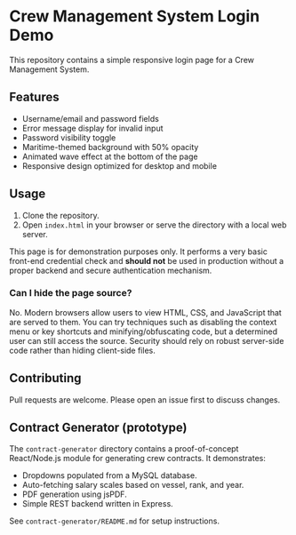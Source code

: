 # Crew Management System Login Demo

This repository contains a simple responsive login page for a Crew Management System.

## Features

- Username/email and password fields
- Error message display for invalid input
- Password visibility toggle
- Maritime-themed background with 50% opacity
- Animated wave effect at the bottom of the page
- Responsive design optimized for desktop and mobile

## Usage

1. Clone the repository.
2. Open `index.html` in your browser or serve the directory with a local web server.

This page is for demonstration purposes only. It performs a very basic front-end credential check and **should not** be used in production without a proper backend and secure authentication mechanism.

### Can I hide the page source?

No. Modern browsers allow users to view HTML, CSS, and JavaScript that are served to them. You can try techniques such as disabling the context menu or key shortcuts and minifying/obfuscating code, but a determined user can still access the source. Security should rely on robust server-side code rather than hiding client-side files.

## Contributing

Pull requests are welcome. Please open an issue first to discuss changes.


## Contract Generator (prototype)

The `contract-generator` directory contains a proof-of-concept React/Node.js module for generating crew contracts. It demonstrates:

- Dropdowns populated from a MySQL database.
- Auto-fetching salary scales based on vessel, rank, and year.
- PDF generation using jsPDF.
- Simple REST backend written in Express.

See `contract-generator/README.md` for setup instructions.
